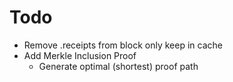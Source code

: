 # Todo

* Remove .receipts from block only keep in cache
* Add Merkle Inclusion Proof
  * Generate optimal (shortest) proof path
